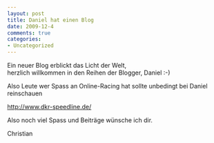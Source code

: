 ```yaml
--- 
layout: post
title: Daniel hat einen Blog
date: 2009-12-4
comments: true
categories: 
- Uncategorized
---
```

Ein neuer Blog erblickt das Licht der Welt, <br />herzlich willkommen in den Reihen der Blogger, Daniel :-) <p /> Also Leute wer Spass an Online-Racing hat sollte unbedingt bei Daniel <br />reinschauen <p /> <a href="http://www.dkr-speedline.de/">http://www.dkr-speedline.de/</a> <p /> Also noch viel Spass und Beiträge wünsche ich dir. <p /> Christian
